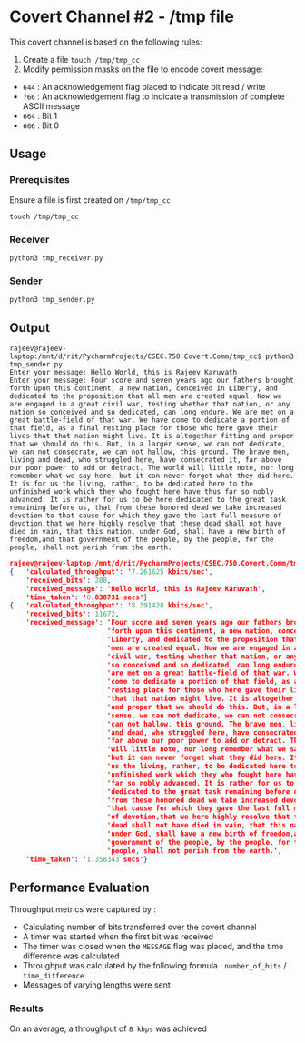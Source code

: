 # Covert Channel #2 - /tmp file

This covert channel is based on the following rules:
1. Create a file `touch /tmp/tmp_cc`
2. Modify permission masks on the file to encode covert message:
- `644` : An acknowledgement flag placed to indicate bit read / write
- `766` : An acknowledgement flag to indicate a transmission of complete ASCII message
- `664` : Bit 1 
- `666` : Bit 0

## Usage
### Prerequisites
Ensure a file is first created on `/tmp/tmp_cc`
```commandline
touch /tmp/tmp_cc
```
### Receiver
```commandline
python3 tmp_receiver.py
```
### Sender
```commandline
python3 tmp_sender.py
```

## Output
```commandline
rajeev@rajeev-laptop:/mnt/d/rit/PycharmProjects/CSEC.750.Covert.Comm/tmp_cc$ python3 tmp_sender.py
Enter your message: Hello World, this is Rajeev Karuvath
Enter your message: Four score and seven years ago our fathers brought forth upon this continent, a new nation, conceived in Liberty, and dedicated to the proposition that all men are created equal. Now we are engaged in a great civil war, testing whether that nation, or any nation so conceived and so dedicated, can long endure. We are met on a great battle-field of that war. We have come to dedicate a portion of that field, as a final resting place for those who here gave their lives that that nation might live. It is altogether fitting and proper that we should do this. But, in a larger sense, we can not dedicate, we can not consecrate, we can not hallow, this ground. The brave men, living and dead, who struggled here, have consecrated it, far above our poor power to add or detract. The world will little note, nor long remember what we say here, but it can never forget what they did here. It is for us the living, rather, to be dedicated here to the unfinished work which they who fought here have thus far so nobly advanced. It is rather for us to be here dedicated to the great task remaining before us, that from these honored dead we take increased devotion to that cause for which they gave the last full measure of devotion,that we here highly resolve that these dead shall not have died in vain, that this nation, under God, shall have a new birth of freedom,and that government of the people, by the people, for the people, shall not perish from the earth.
```
```json
rajeev@rajeev-laptop:/mnt/d/rit/PycharmProjects/CSEC.750.Covert.Comm/tmp_cc$ python3 tmp_reciever.py
{   'calculated_throughput': '7.261625 kbits/sec',
    'received_bits': 288,
    'received_message': 'Hello World, this is Rajeev Karuvath',
    'time_taken': '0.038731 secs'}
{   'calculated_throughput': '8.391428 kbits/sec',
    'received_bits': 11672,
    'received_message': 'Four score and seven years ago our fathers brought '
                        'forth upon this continent, a new nation, conceived in '
                        'Liberty, and dedicated to the proposition that all '
                        'men are created equal. Now we are engaged in a great '
                        'civil war, testing whether that nation, or any nation '
                        'so conceived and so dedicated, can long endure. We '
                        'are met on a great battle-field of that war. We have '
                        'come to dedicate a portion of that field, as a final '
                        'resting place for those who here gave their lives '
                        'that that nation might live. It is altogether fitting '
                        'and proper that we should do this. But, in a larger '
                        'sense, we can not dedicate, we can not consecrate, we '
                        'can not hallow, this ground. The brave men, living '
                        'and dead, who struggled here, have consecrated it, '
                        'far above our poor power to add or detract. The world '
                        'will little note, nor long remember what we say here, '
                        'but it can never forget what they did here. It is for '
                        'us the living, rather, to be dedicated here to the '
                        'unfinished work which they who fought here have thus '
                        'far so nobly advanced. It is rather for us to be here '
                        'dedicated to the great task remaining before us, that '
                        'from these honored dead we take increased devotion to '
                        'that cause for which they gave the last full measure '
                        'of devotion,that we here highly resolve that these '
                        'dead shall not have died in vain, that this nation, '
                        'under God, shall have a new birth of freedom,and that '
                        'government of the people, by the people, for the '
                        'people, shall not perish from the earth.',
    'time_taken': '1.358343 secs'}
```

## Performance Evaluation
Throughput metrics were captured by :
- Calculating number of bits transferred over the covert channel
- A timer was started when the first bit was received
- The timer was closed when the `MESSAGE` flag was placed, and the time difference was calculated
- Throughput was calculated by the following formula : `number_of_bits` / `time_difference`
- Messages of varying lengths were sent

### Results
On an average, a throughput of `8 kbps` was achieved